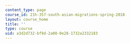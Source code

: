 ```yaml
---
content_type: page
course_id: 21h-357-south-asian-migrations-spring-2018
layout: course_home
title: ''
type: course
uid: a3d2d732-bf9d-2a00-0e28-1732a2332183
---
```

